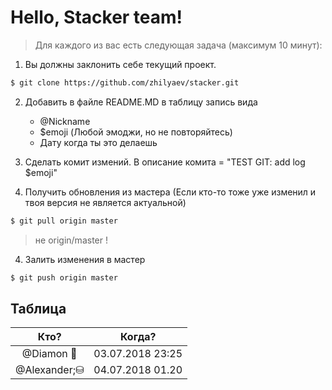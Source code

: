 # Hello, Stacker team!
> Для каждого из вас есть следующая задача (максимум 10 минут):
1. Вы должны заклонить себе текущий проект.
```bash
$ git clone https://github.com/zhilyaev/stacker.git
```
2. Добавить в файле README.MD в таблицу запись вида
    - @Nickname
    - $emoji (Любой эмоджи, но не повторяйтесь)
    - Дату когда ты это делаешь

3. Сделать комит измений. В описание комита = "TEST GIT: add log $emoji"

3. Получить обновления из мастера (Если кто-то тоже уже изменил и твоя версия не является актуальной)
```bash
$ git pull origin master
```
> не origin/master !

4. Залить изменения в мастер
```bash
$ git push origin master
```

## Таблица
Кто? | Когда?
:---:|:---:
@Diamon&nbsp;💎 | 03.07.2018 23:25
@Alexander;⛁ |04.07.2018 01.20
